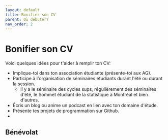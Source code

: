 ```yaml
---
layout: default
title: Bonifier son CV
parent: Où débuter?
nav_order: 2
---
```


# Bonifier son CV

Voici quelques idées pour t'aider à remplir ton CV:

- Implique-toi dans ton association étudiante (présente-toi aux AG). 
- Participe à l'organisation de séminaires étudiants durant l'été ou durant la session.
  - Il y a le séminaire des cycles sups, régulièrement des séminaires d'été, le Sommet étudiant de la statistique à Montréal et bien d'autres.
- Écris un blog ou anime un podcast en lien avec ton domaine d'étude.
- Présente tes projets de programmation sur Github.
- 

## Bénévolat

